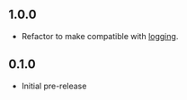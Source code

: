 ## 1.0.0

- Refactor to make compatible with [logging](https://pub.dev/packages/logging).

## 0.1.0

- Initial pre-release
